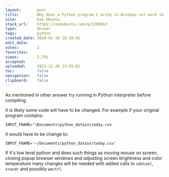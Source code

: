 ```yaml
---
layout:       post
title:        Why does a Python program I write in Windows not work in Linux?
site:         Ask Ubuntu
stack_url:    https://askubuntu.com/q/1206912
type:         Answer
tags:         python
created_date: 2020-01-30 18:19:56
edit_date:    
votes:        2
favorites:    
views:        2,791
accepted:     
uploaded:     2021-12-28 13:55:01
toc:          false
navigation:   false
clipboard:    false
---
```


As mentioned in other answer try running in Python interpreter before compiling.

It is likely some code will have to be changed. For example if your original program contains:

``` 
INPUT_FNAME='\Documents\python_datain\today.csv

```

It would have to be change to:

``` 
INPUT_FNAME='~/Documents/python_datain/today.csv'

```

If it's low level python and does such things as moving mouse on screen, closing popup browser windows and adjusting screen brightness and color temperature many changes will be needed with added calls to `xdotool`, `xrandr` and possibly `wmctrl`.
